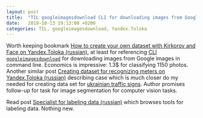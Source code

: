 ```yaml
---
layout: post
title:  "TIL googleimagesdownload CLI for downloading images from Google in command line"
date:   2019-10-13 19:13:00 +0200
categories: TIL, googleimagesdownload, Yandex.Toloka
---
```

Worth keeping bookmark [How to create your own dataset with Kirkorov and Face on Yandex.Toloka (russian)](https://habr.com/ru/company/ods/blog/358574/), at least for referencing [CLI `googleimagesdownload`](https://github.com/hardikvasa/google-images-download) for downloading images from Google images in command line. Economics is impressive: 1.3$ for classifying 1150 photos. Another similar post [Creating dataset for recognizing meters on Yandex.Toloka (russian)](https://habr.com/ru/company/ods/blog/469633/) describing case which is much closer do my needed for creating data set for [ukrainian traffic signs](http://w7software.com/signs-ukr/stat.html). Author promises follow-up for task for image segmentation for computer vision tasks.

Read post [Specialist for labeling data (russian)](https://habr.com/en/company/newprolab/blog/352572/) which browses tools for labeling data. Nothing new.
